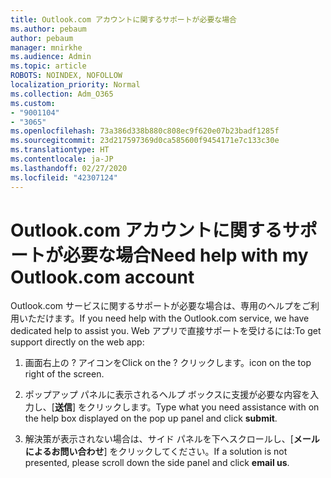 ```yaml
---
title: Outlook.com アカウントに関するサポートが必要な場合
ms.author: pebaum
author: pebaum
manager: mnirkhe
ms.audience: Admin
ms.topic: article
ROBOTS: NOINDEX, NOFOLLOW
localization_priority: Normal
ms.collection: Adm_O365
ms.custom:
- "9001104"
- "3065"
ms.openlocfilehash: 73a386d338b880c808ec9f620e07b23badf1285f
ms.sourcegitcommit: 23d217597369d0ca585600f9454171e7c133c30e
ms.translationtype: HT
ms.contentlocale: ja-JP
ms.lasthandoff: 02/27/2020
ms.locfileid: "42307124"
---
```

# <a name="need-help-with-my-outlookcom-account"></a><span data-ttu-id="29890-102">Outlook.com アカウントに関するサポートが必要な場合</span><span class="sxs-lookup"><span data-stu-id="29890-102">Need help with my Outlook.com account</span></span>

<span data-ttu-id="29890-103">Outlook.com サービスに関するサポートが必要な場合は、専用のヘルプをご利用いただけます。</span><span class="sxs-lookup"><span data-stu-id="29890-103">If you need help with the Outlook.com service, we have dedicated help to assist you.</span></span> <span data-ttu-id="29890-104">Web アプリで直接サポートを受けるには:</span><span class="sxs-lookup"><span data-stu-id="29890-104">To get support directly on the web app:</span></span> 

1. <span data-ttu-id="29890-105">画面右上の ? アイコンを</span><span class="sxs-lookup"><span data-stu-id="29890-105">Click on the ?</span></span> <span data-ttu-id="29890-106">クリックします。</span><span class="sxs-lookup"><span data-stu-id="29890-106">icon on the top right of the screen.</span></span> 

2. <span data-ttu-id="29890-107">ポップアップ パネルに表示されるヘルプ ボックスに支援が必要な内容を入力し、[**送信**] をクリックします。</span><span class="sxs-lookup"><span data-stu-id="29890-107">Type what you need assistance with on the help box displayed on the pop up panel and click **submit**.</span></span> 

3. <span data-ttu-id="29890-108">解決策が表示されない場合は、サイド パネルを下へスクロールし、[**メールによるお問い合わせ**] をクリックしてください。</span><span class="sxs-lookup"><span data-stu-id="29890-108">If a solution is not presented, please scroll down the side panel and click **email us**.</span></span>
